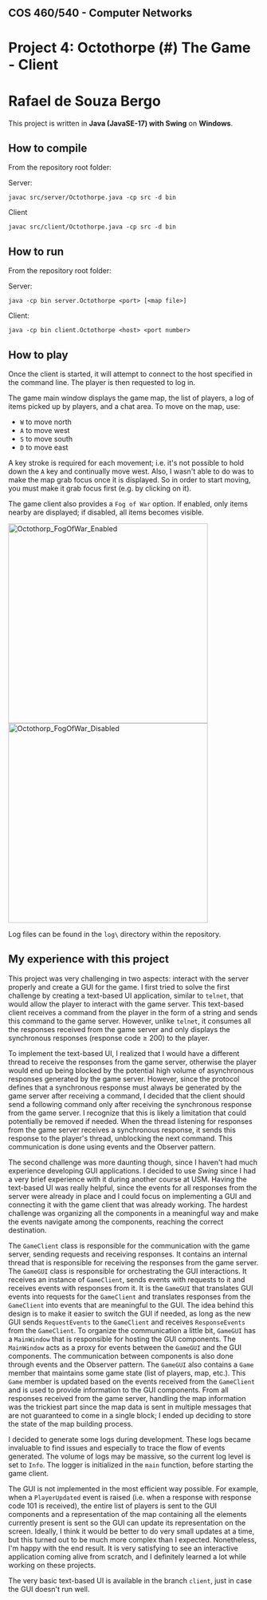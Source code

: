## COS 460/540 - Computer Networks
# Project 4: Octothorpe (#) The Game - Client

# Rafael de Souza Bergo

This project is written in **Java (JavaSE-17) with Swing** on **Windows**.

## How to compile

From the repository root folder:

Server:
```
javac src/server/Octothorpe.java -cp src -d bin
```

Client
```
javac src/client/Octothorpe.java -cp src -d bin
```

## How to run

From the repository root folder:

Server:
```
java -cp bin server.Octothorpe <port> [<map file>]
```

Client:
```
java -cp bin client.Octothorpe <host> <port number>
```

## How to play

Once the client is started, it will attempt to connect to the host specified in the command line. The player is then requested to log in.

The game main window displays the game map, the list of players, a log of items picked up by players, and a chat area. To move on the map, use:

- `W` to move north
- `A` to move west
- `S` to move south
- `D` to move east

A key stroke is required for each movement; i.e. it's not possible to hold down the `A` key and continually move west. Also, I wasn't able to do was to make the map grab focus once it is displayed. So in order to start moving, you must make it grab focus first (e.g. by clicking on it).

The game client also provides a `Fog of War` option. If enabled, only items nearby are displayed; if disabled, all items becomes visible.

<img width="400" alt="Octothorp_FogOfWar_Enabled" src="https://user-images.githubusercontent.com/58370031/146612644-57f55b7d-d61e-4595-90e5-6aed10a82e4d.png">   <img width="400" alt="Octothorp_FogOfWar_Disabled" src="https://user-images.githubusercontent.com/58370031/146612657-1798b3d2-18c6-4fcb-863a-d7843316c6fc.png">

Log files can be found in the `log\` directory within the repository.

## My experience with this project

This project was very challenging in two aspects: interact with the server properly and create a GUI for the game. I first tried to solve the first challenge by creating a text-based UI application, similar to `telnet`, that would allow the player to interact with the game server. This text-based client receives a command from the player in the form of a string and sends this command to the game server. However, unlike `telnet`, it consumes all the responses received from the game server and only displays the synchronous responses (response code ≥ 200) to the player.

To implement the text-based UI, I realized that I would have a different thread to receive the responses from the game server, otherwise the player would end up being blocked by the potential high volume of asynchronous responses generated by the game server. However, since the protocol defines that a synchronous response must always be generated by the game server after receiving a command, I decided that the client should send a following command only after receiving the synchronous response from the game server. I recognize that this is likely a limitation that could potentially be removed if needed. When the thread listening for responses from the game server receives a synchronous response, it sends this response to the player's thread, unblocking the next command. This communication is done using events and the Observer pattern.

The second challenge was more daunting though, since I haven't had much experience developing GUI applications. I decided to use *Swing* since I had a very brief experience with it during another course at USM. Having the text-based UI was really helpful, since the events for all responses from the server were already in place and I could focus on implementing a GUI and connecting it with the game client that was already working. The hardest challenge was organizing all the components in a meaningful way and make the events navigate among the components, reaching the correct destination.

The `GameClient` class is responsible for the communication with the game server, sending requests and receiving responses. It contains an internal thread that is responsible for receiving the responses from the game server. The `GameGUI` class is responsible for orchestrating the GUI interactions. It receives an instance of `GameClient`, sends events with requests to it and receives events with responses from it. It is the `GameGUI` that translates GUI events into requests for the `GameClient` and translates responses from the `GameClient` into events that are meaningful to the GUI. The idea behind this design is to make it easier to switch the GUI if needed, as long as the new GUI sends `RequestEvents` to the `GameClient` and receives `ResponseEvents` from the `GameClient`. To organize the communication a little bit, `GameGUI` has a `MainWindow` that is responsible for hosting the GUI components. The `MainWindow` acts as a proxy for events between the `GameGUI` and the GUI components. The communication between components is also done through events and the Observer pattern. The `GameGUI` also contains a `Game` member that maintains some game state (list of players, map, etc.). This `Game` member is updated based on the events received from the `GameClient` and is used to provide information to the GUI components. From all responses received from the game server, handling the map information was the trickiest part since the map data is sent in multiple messages that are not guaranteed to come in a single block; I ended up deciding to store the state of the map building process.

I decided to generate some logs during development. These logs became invaluable to find issues and especially to trace the flow of events generated. The volume of logs may be massive, so the current log level is set to `Info`. The logger is initialized in the `main` function, before starting the game client.

The GUI is not implemented in the most efficient way possible. For example, when a `PlayerUpdated` event is raised (i.e. when a response with response code 101 is received), the entire list of players is sent to the GUI components and a representation of the map containing all the elements currently present is sent so the GUI can update its representation on the screen. Ideally, I think it would be better to do very small updates at a time, but this turned out to be much more complex than I expected. Nonetheless, I'm happy with the end result. It is very satisfying to see an interactive application coming alive from scratch, and I definitely learned a lot while working on these projects.

The very basic text-based UI is available in the branch `client`, just in case the GUI doesn't run well.
